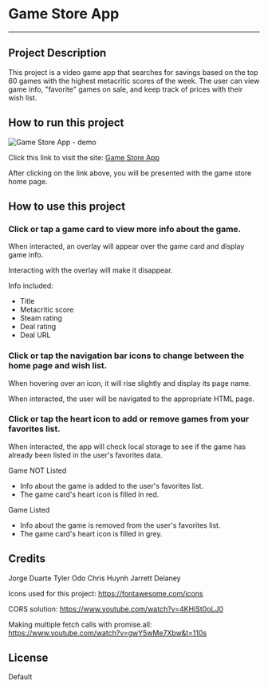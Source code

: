 
# Game Store App

___

## Project Description

This project is a video game app that searches for savings based on the top 60 games with the highest metacritic scores of the week. The user can view game info, "favorite" games on sale, and keep track of prices with their wish list.

## How to run this project

<!-- Need to add actual demo photo -->
![Game Store App - demo](<assets/images/weather dashboard - demo.png>)

<!-- Need to add actual URL -->
Click this link to visit the site:
[Game Store App](https://kiyodosan.github.io/UCI-BOOTCAMP-WEEK-6-WEATHER-DASHBOARD/)

After clicking on the link above, you will be presented with the game store home page.

## How to use this project

### Click or tap a game card to view more info about the game.

When interacted, an overlay will appear over the game card and display game info.

Interacting with the overlay will make it disappear.

Info included:
* Title
* Metacritic score
* Steam rating
* Deal rating
* Deal URL

### Click or tap the navigation bar icons to change between the home page and wish list.

When hovering over an icon, it will rise slightly and display its page name.

When interacted, the user will be navigated to the appropriate HTML page.

### Click or tap the heart icon to add or remove games from your favorites list.

When interacted, the app will check local storage to see if the game has already been listed in the user's favorites data.

Game NOT Listed
* Info about the game is added to the user's favorites list.
* The game card's heart icon is filled in red.

Game Listed
* Info about the game is removed from the user's favorites list.
* The game card's heart icon is filled in grey.

## Credits

Jorge Duarte
Tyler Odo
Chris Huynh
Jarrett Delaney

Icons used for this project:
https://fontawesome.com/icons

CORS solution:
https://www.youtube.com/watch?v=4KHiSt0oLJ0

Making multiple fetch calls with promise.all:
https://www.youtube.com/watch?v=gwY5wMe7Xbw&t=110s

## License

Default